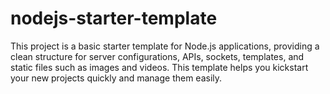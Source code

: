 # nodejs-starter-template
This project is a basic starter template for Node.js applications, providing a clean structure for server configurations, APIs, sockets, templates, and static files such as images and videos. This template helps you kickstart your new projects quickly and manage them easily.
